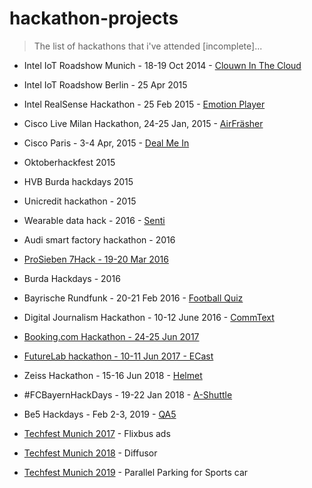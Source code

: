 # hackathon-projects

> The list of hackathons that i've attended [incomplete]...

* Intel IoT Roadshow Munich - 18-19 Oct 2014 - [Clouwn In The Cloud](https://github.com/VadimDez/clown_in_the_cloud)
* Intel IoT Roadshow Berlin - 25 Apr 2015 
* Intel RealSense Hackathon - 25 Feb 2015 - [Emotion Player](https://github.com/VadimDez/intelEmotionPlayer)
* Cisco Live Milan Hackathon, 24-25 Jan, 2015 - [AirFräsher](https://github.com/VadimDez/AirFrasher)
* Cisco Paris - 3-4 Apr, 2015 - [Deal Me In](https://github.com/VadimDez/DealMeIn)
* Oktoberhackfest 2015
* HVB Burda hackdays 2015
* Unicredit hackathon - 2015
* Wearable data hack - 2016 - [Senti](https://github.com/wearabledata/Senti)
* Audi smart factory hackathon - 2016
* [ProSieben 7Hack - 19-20 Mar 2016](https://github.com/VadimDez/edutainment)
* Burda Hackdays - 2016
* Bayrische Rundfunk - 20-21 Feb 2016 - [Football Quiz](https://github.com/VadimDez/football-quiz)
* Digital Journalism Hackathon - 10-12 June 2016 - [CommText](https://github.com/VadimDez/CommText)
* [Booking.com Hackathon - 24-25 Jun 2017](https://github.com/VadimDez/concert.trip)
* [FutureLab hackathon - 10-11 Jun 2017 - ECast](https://github.com/VadimDez/ecast)
* Zeiss Hackathon - 15-16 Jun 2018 - [Helmet](https://github.com/VadimDez/Helmet)
* #FCBayernHackDays - 19-22 Jan 2018 - [A-Shuttle](https://github.com/VadimDez/a-shuttle)
* Be5 Hackdays - Feb 2-3, 2019 - [QA5](https://github.com/VadimDez/qa)

* [Techfest Munich 2017](https://techfestmunich.com) - Flixbus ads
* [Techfest Munich 2018](https://techfestmunich.com) - Diffusor
* [Techfest Munich 2019](https://techfestmunich.com) - Parallel Parking for Sports car
